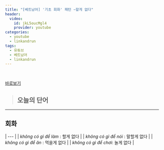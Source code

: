 ```yaml
---
title: "[베트남어] '기초 회화' 패턴 ~할게 없다"
header:
  video:
    id: jkL5oucMgl4
    provider: youtube
categories:
  - youtube
  - linkandrun
tags:
  - 유튜브
  - 베트남어
  - linkandrun
---
```


<br>

[바로보기](https://www.youtube.com/watch?v=jkL5oucMgl4)

> ## **오늘의 단어**
---

## 회화

| --- |
| *không có gì để làm* : 할게 없다 |
| *không có gì để nói* : 말할게 없다 |
| *không có gì để ăn* : 먹을게 없다 |
| *không có gì để chơi*: 놀게 없다 |